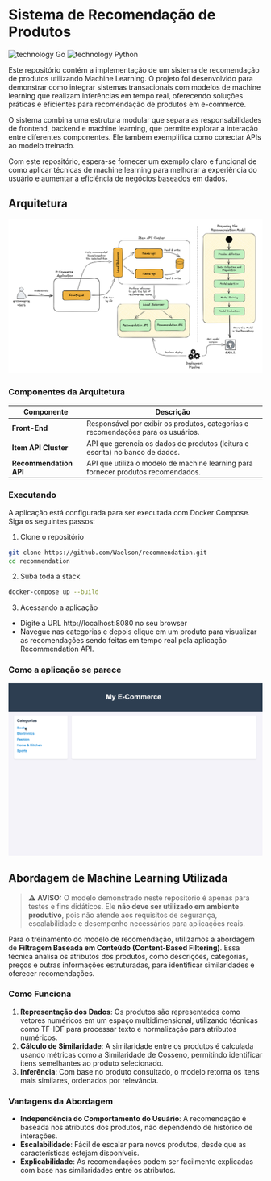 # Sistema de Recomendação de Produtos

![technology Go](https://img.shields.io/badge/technology-go-blue.svg)  ![technology Python](https://img.shields.io/badge/technology-python-blue.svg)


Este repositório contém a implementação de um sistema de recomendação de produtos utilizando Machine Learning. O projeto foi desenvolvido para demonstrar como integrar sistemas transacionais com modelos de machine learning que realizam inferências em tempo real, oferecendo soluções práticas e eficientes para recomendação de produtos em e-commerce.

O sistema combina uma estrutura modular que separa as responsabilidades de frontend, backend e machine learning, que permite explorar a interação entre diferentes componentes. Ele também exemplifica como conectar APIs ao modelo treinado.

Com este repositório, espera-se fornecer um exemplo claro e funcional de como aplicar técnicas de machine learning para melhorar a experiência do usuário e aumentar a eficiência de negócios baseados em dados.

## Arquitetura
![Architecture](documentation/architecture.png)

### Componentes da Arquitetura
| Componente                | Descrição                                                                                     |
|---------------------------|---------------------------------------------------------------------------------------------|
| **Front-End**             | Responsável por exibir os produtos, categorias e recomendações para os usuários.            |
| **Item API Cluster**      | API que gerencia os dados de produtos (leitura e escrita) no banco de dados.                |
| **Recommendation API**    | API que utiliza o modelo de machine learning para fornecer produtos recomendados.            |

### Executando 
A aplicação está configurada para ser executada com Docker Compose. Siga os seguintes passos:

1. Clone o repositório

```bash
git clone https://github.com/Waelson/recommendation.git
cd recommendation
```

2. Suba toda a stack
```bash
docker-compose up --build
```

3. Acessando a aplicação
 - Digite a URL http://localhost:8080 no seu browser
 - Navegue nas categorias e depois clique em um produto para visualizar as recomendações sendo feitas em tempo real pela aplicação Recommendation API. 

### Como a aplicação se parece
![Application in Action](documentation/recommendation_in_action.gif)

## Abordagem de Machine Learning Utilizada

> **⚠ AVISO:** O modelo demonstrado neste repositório é apenas para testes e fins didáticos. Ele **não deve ser utilizado em ambiente produtivo**, pois não atende aos requisitos de segurança, escalabilidade e desempenho necessários para aplicações reais.


Para o treinamento do modelo de recomendação, utilizamos a abordagem de **Filtragem Baseada em Conteúdo (Content-Based Filtering)**. Essa técnica analisa os atributos dos produtos, como descrições, categorias, preços e outras informações estruturadas, para identificar similaridades e oferecer recomendações.

### Como Funciona
1. **Representação dos Dados**: Os produtos são representados como vetores numéricos em um espaço multidimensional, utilizando técnicas como TF-IDF para processar texto e normalização para atributos numéricos.
2. **Cálculo de Similaridade**: A similaridade entre os produtos é calculada usando métricas como a Similaridade de Cosseno, permitindo identificar itens semelhantes ao produto selecionado.
3. **Inferência**: Com base no produto consultado, o modelo retorna os itens mais similares, ordenados por relevância.

### Vantagens da Abordagem
- **Independência do Comportamento do Usuário**: A recomendação é baseada nos atributos dos produtos, não dependendo de histórico de interações.
- **Escalabilidade**: Fácil de escalar para novos produtos, desde que as características estejam disponíveis.
- **Explicabilidade**: As recomendações podem ser facilmente explicadas com base nas similaridades entre os atributos.

